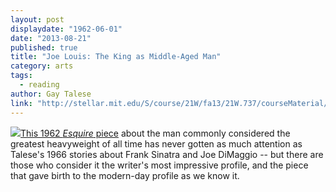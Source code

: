 ```yaml
---
layout: post
displaydate: "1962-06-01"
date: "2013-08-21"
published: true
title: "Joe Louis: The King as Middle-Aged Man"
category: arts
tags: 
  - reading
author: Gay Talese
link: "http://stellar.mit.edu/S/course/21W/fa13/21W.737/courseMaterial/topics/topic10/readings/Joe_Louis_-_The_King_as_Middle_Aged_Man/Joe_Louis_-_The_King_as_Middle_Aged_Man.pdf"
---
```


![](http://upload.wikimedia.org/wikipedia/commons/thumb/3/31/Joe_Louis_-_Max_Schmeling_-_1936.jpg/640px-Joe_Louis_-_Max_Schmeling_-_1936.jpg)[This 1962 _Esquire_ piece](https://stellar.mit.edu/S/course/21W/fa13/21W.737/courseMaterial/topics/topic10/readings/Joe_Louis_-_The_King_as_Middle_Aged_Man/Joe_Louis_-_The_King_as_Middle_Aged_Man.pdf) about the man commonly considered the greatest heavyweight of all time has never gotten as much attention as Talese's 1966 stories about Frank Sinatra and Joe DiMaggio -- but there are those who consider it the writer's most impressive profile, and the piece that gave birth to the modern-day profile as we know it.